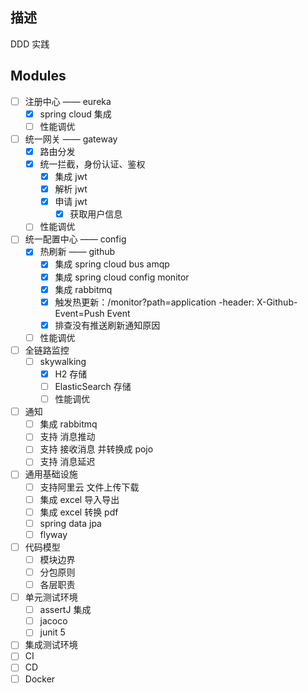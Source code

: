 ## 描述
DDD 实践

## Modules
- [ ] 注册中心 —— eureka
    - [x] spring cloud 集成
    - [ ] 性能调优
- [ ] 统一网关 —— gateway
    - [x] 路由分发
    - [x] 统一拦截，身份认证、鉴权
        - [x] 集成 jwt
        - [x] 解析 jwt
        - [x] 申请 jwt
            - [x] 获取用户信息
    - [ ] 性能调优
- [ ] 统一配置中心 —— config
    - [x] 热刷新 —— github
        - [x] 集成 spring cloud bus amqp
        - [x] 集成 spring cloud config monitor
        - [x] 集成 rabbitmq
        - [x] 触发热更新：/monitor?path=application -header: X-Github-Event=Push Event
        - [x] 排查没有推送刷新通知原因 
    - [ ] 性能调优
- [ ] 全链路监控
    - [ ] skywalking
        - [x] H2 存储
        - [ ] ElasticSearch 存储    
        - [ ] 性能调优
- [ ] 通知
    - [ ] 集成 rabbitmq
    - [ ] 支持 消息推动
    - [ ] 支持 接收消息 并转换成 pojo
    - [ ] 支持 消息延迟
- [ ] 通用基础设施
    - [ ] 支持阿里云 文件上传下载
    - [ ] 集成 excel 导入导出
    - [ ] 集成 excel 转换 pdf
    - [ ] spring data jpa
    - [ ] flyway
- [ ] 代码模型
    - [ ] 模块边界
    - [ ] 分包原则
    - [ ] 各层职责
- [ ] 单元测试环境
    - [ ] assertJ 集成
    - [ ] jacoco 
    - [ ] junit 5
- [ ] 集成测试环境
- [ ] CI 
- [ ] CD
- [ ] Docker